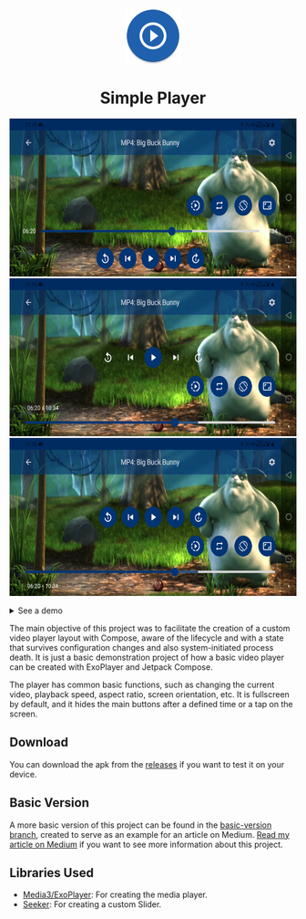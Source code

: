 <p align="center">
  <img src="https://github.com/jsericksk/Simple-Player/raw/main/app/src/main/res/mipmap-xxxhdpi/ic_launcher_round.webp" width="100">
</p>
<h1 align="center">
	Simple Player
</h2>

<p align="center">
  <img src="screenshots/screenshot-01.png" width="600" height="277" />
  <br /><img src="screenshots/screenshot-02.png" width="600" height="277" />
  <br /><img src="screenshots/screenshot-03.png" width="600" height="277" />
</p>

<details>
  <summary>See a demo</summary>

https://github.com/jsericksk/Simple-Player/assets/36176569/c5fb6aa0-4560-4e38-8ff9-6d44293f71c6

https://github.com/jsericksk/Simple-Player/assets/36176569/43335cb6-f4d8-43ec-a841-9a43ee677049
</details>

The main objective of this project was to facilitate the creation of a custom video player layout with Compose, aware of the lifecycle and with a state that survives configuration changes and also system-initiated process death. It is just a basic demonstration project of how a basic video player can be created with ExoPlayer and Jetpack Compose.

The player has common basic functions, such as changing the current video, playback speed, aspect ratio, screen orientation, etc. It is fullscreen by default, and it hides the main buttons after a defined time or a tap on the screen.

## Download

You can download the apk from the [releases](https://github.com/jsericksk/Simple-Player/releases) if you want to test it on your device.

## Basic Version

A more basic version of this project can be found in the [basic-version branch](https://github.com/jsericksk/Simple-Player/tree/basic-version), created to serve as an example for an article on Medium. [Read my article on Medium](https://medium.com/@jsericksk/creating-a-custom-layout-video-player-with-media3-exoplayer-and-jetpack-compose-a87b6b478ebc) if you want to see more information about this project.

## Libraries Used

- [Media3/ExoPlayer](https://developer.android.com/media/media3): For creating the media player.
- [Seeker](https://github.com/2307vivek/Seeker): For creating a custom Slider.